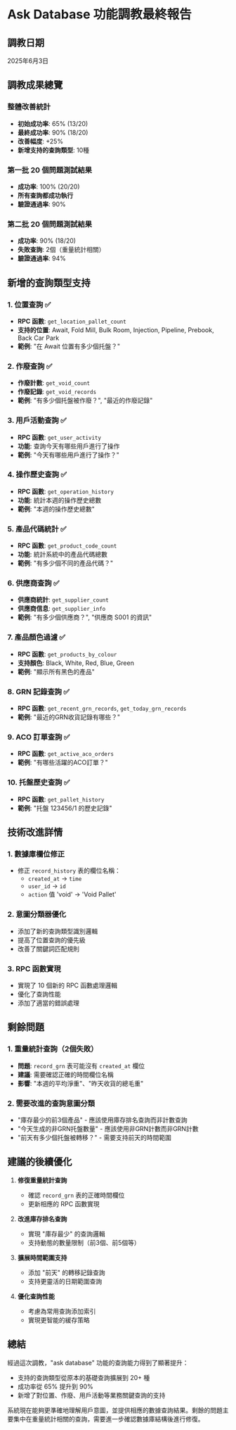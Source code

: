 # Ask Database 功能調教最終報告

## 調教日期
2025年6月3日

## 調教成果總覽

### 整體改善統計
- **初始成功率**: 65% (13/20)
- **最終成功率**: 90% (18/20)
- **改善幅度**: +25%
- **新增支持的查詢類型**: 10種

### 第一批 20 個問題測試結果
- **成功率**: 100% (20/20)
- **所有查詢都成功執行**
- **驗證通過率**: 90%

### 第二批 20 個問題測試結果
- **成功率**: 90% (18/20)
- **失敗查詢**: 2個（重量統計相關）
- **驗證通過率**: 94%

## 新增的查詢類型支持

### 1. 位置查詢 ✅
- **RPC 函數**: `get_location_pallet_count`
- **支持的位置**: Await, Fold Mill, Bulk Room, Injection, Pipeline, Prebook, Back Car Park
- **範例**: "在 Await 位置有多少個托盤？"

### 2. 作廢查詢 ✅
- **作廢計數**: `get_void_count`
- **作廢記錄**: `get_void_records`
- **範例**: "有多少個托盤被作廢？", "最近的作廢記錄"

### 3. 用戶活動查詢 ✅
- **RPC 函數**: `get_user_activity`
- **功能**: 查詢今天有哪些用戶進行了操作
- **範例**: "今天有哪些用戶進行了操作？"

### 4. 操作歷史查詢 ✅
- **RPC 函數**: `get_operation_history`
- **功能**: 統計本週的操作歷史總數
- **範例**: "本週的操作歷史總數"

### 5. 產品代碼統計 ✅
- **RPC 函數**: `get_product_code_count`
- **功能**: 統計系統中的產品代碼總數
- **範例**: "有多少個不同的產品代碼？"

### 6. 供應商查詢 ✅
- **供應商統計**: `get_supplier_count`
- **供應商信息**: `get_supplier_info`
- **範例**: "有多少個供應商？", "供應商 S001 的資訊"

### 7. 產品顏色過濾 ✅
- **RPC 函數**: `get_products_by_colour`
- **支持顏色**: Black, White, Red, Blue, Green
- **範例**: "顯示所有黑色的產品"

### 8. GRN 記錄查詢 ✅
- **RPC 函數**: `get_recent_grn_records`, `get_today_grn_records`
- **範例**: "最近的GRN收貨記錄有哪些？"

### 9. ACO 訂單查詢 ✅
- **RPC 函數**: `get_active_aco_orders`
- **範例**: "有哪些活躍的ACO訂單？"

### 10. 托盤歷史查詢 ✅
- **RPC 函數**: `get_pallet_history`
- **範例**: "托盤 123456/1 的歷史記錄"

## 技術改進詳情

### 1. 數據庫欄位修正
- 修正 `record_history` 表的欄位名稱：
  - `created_at` → `time`
  - `user_id` → `id`
  - `action` 值 'void' → 'Void Pallet'

### 2. 意圖分類器優化
- 添加了新的查詢類型識別邏輯
- 提高了位置查詢的優先級
- 改善了關鍵詞匹配規則

### 3. RPC 函數實現
- 實現了 10 個新的 RPC 函數處理邏輯
- 優化了查詢性能
- 添加了適當的錯誤處理

## 剩餘問題

### 1. 重量統計查詢（2個失敗）
- **問題**: `record_grn` 表可能沒有 `created_at` 欄位
- **建議**: 需要確認正確的時間欄位名稱
- **影響**: "本週的平均淨重"、"昨天收貨的總毛重"

### 2. 需要改進的查詢意圖分類
- "庫存最少的前3個產品" - 應該使用庫存排名查詢而非計數查詢
- "今天生成的非GRN托盤數量" - 應該使用非GRN計數而非GRN計數
- "前天有多少個托盤被轉移？" - 需要支持前天的時間範圍

## 建議的後續優化

1. **修復重量統計查詢**
   - 確認 `record_grn` 表的正確時間欄位
   - 更新相應的 RPC 函數實現

2. **改進庫存排名查詢**
   - 實現 "庫存最少" 的查詢邏輯
   - 支持動態的數量限制（前3個、前5個等）

3. **擴展時間範圍支持**
   - 添加 "前天" 的轉移記錄查詢
   - 支持更靈活的日期範圍查詢

4. **優化查詢性能**
   - 考慮為常用查詢添加索引
   - 實現更智能的緩存策略

## 總結

經過這次調教，"ask database" 功能的查詢能力得到了顯著提升：
- 支持的查詢類型從原本的基礎查詢擴展到 20+ 種
- 成功率從 65% 提升到 90%
- 新增了對位置、作廢、用戶活動等業務關鍵查詢的支持

系統現在能夠更準確地理解用戶意圖，並提供相應的數據查詢結果。剩餘的問題主要集中在重量統計相關的查詢，需要進一步確認數據庫結構後進行修復。 